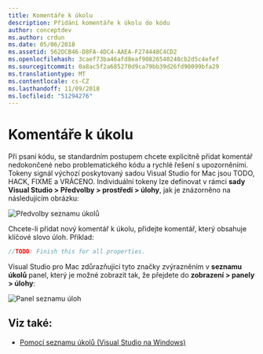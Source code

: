 ```yaml
---
title: Komentáře k úkolu
description: Přidání komentáře k úkolu do kódu
author: conceptdev
ms.author: crdun
ms.date: 05/06/2018
ms.assetid: 562DCB46-D8FA-4DC4-AAEA-F274448C4CD2
ms.openlocfilehash: 3caef73ba46afd8eaf90826540248cb2d5c4efef
ms.sourcegitcommit: 0a8ac5f2a685270d9ca79bb39d26fd90099bfa29
ms.translationtype: MT
ms.contentlocale: cs-CZ
ms.lasthandoff: 11/09/2018
ms.locfileid: "51294276"
---
```

# <a name="task-comments"></a>Komentáře k úkolu

Při psaní kódu, se standardním postupem chcete explicitně přidat komentář nedokončené nebo problematického kódu a rychlé řešení s upozorněními. Tokeny signál výchozí poskytovaný sadou Visual Studio for Mac jsou TODO, HACK, FIXME a VRÁCENO. Individuální tokeny lze definovat v rámci **sady Visual Studio > Předvolby > prostředí > úlohy**, jak je znázorněno na následujícím obrázku:

![Předvolby seznamu úkolů](media/source-editor-image10.png)

Chcete-li přidat nový komentář k úkolu, přidejte komentář, který obsahuje klíčové slovo úloh. Příklad:

```csharp
//TODO: Finish this for all properties.
```

Visual Studio pro Mac zdůrazňující tyto značky zvýrazněním v **seznamu úkolů** panel, který je možné zobrazit tak, že přejdete do **zobrazení > panely > úlohy**:

![Panel seznamu úloh](media/source-editor-image11.png)

## <a name="see-also"></a>Viz také:

- [Pomocí seznamu úkolů (Visual Studio na Windows)](/visualstudio/ide/using-the-task-list)